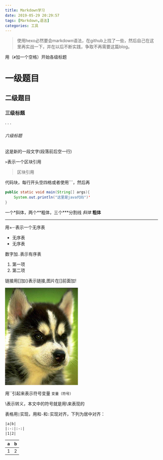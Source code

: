 ```yaml
---
title: Markdown学习
date: 2019-05-29 20:29:57
tags: [Markdown,语法]
categories: 工具
---
```

> 使用hexo必然要会markdown语法，在github上找了一些，然后自己在这里再实战一下，并在以后不断实践，争取不再需要这篇blog。
<!--more-->
用（`#`加一个空格）开始各级标题
# 一级题目
## 二级题目
### 三级标题
·
·
·
###### 六级标题


这是新的一段文字(段落前后空一行)

`>`表示一个区块引用
> 区块引用

代码块，每行开头空四格或者使用\`\`\`，然后再
```java
public static void main(String[] args){
	System.out.println("这里是java代码")'
}
```

一个\*斜体，两个\*\*粗体，三个\*\*\*分割线
*斜体*
**粗体**
***

用+-·表示一个无序表
+ 无序表
+ 无序表

数字加`.`表示有序表
1. 第一项
2. 第二项


链接用\[\]加\(\)表示链接,图片在\[\]前面加\!
[](https://www.baidu.com)

![小狗图片](/images/dog.jpg)

用\`\`引起来表示符号变量
`变量（符号）`

\表示转义，本文中的符号就是用\来表现的

表格用`|`实现，用和`-`和`:`实现对齐，下列为居中对齐：
```
|a|b|
|:-:|:-:|
|1|2|
```
|a|b|
|:-:|:-:|
|1|2|
